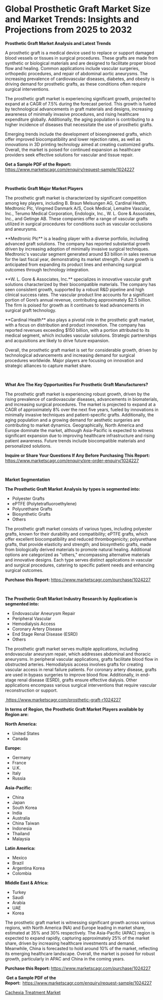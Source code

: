<p><h1>Global Prosthetic Graft Market Size and Market Trends: Insights and Projections from 2025 to 2032</h1></p><p><strong>Prosthetic Graft Market Analysis and Latest Trends</strong></p>
<p><p>A prosthetic graft is a medical device used to replace or support damaged blood vessels or tissues in surgical procedures. These grafts are made from synthetic or biological materials and are designed to facilitate proper blood flow and healing. Common applications include vascular surgeries, orthopedic procedures, and repair of abdominal aortic aneurysms. The increasing prevalence of cardiovascular diseases, diabetes, and obesity is driving demand for prosthetic grafts, as these conditions often require surgical interventions.</p><p>The prosthetic graft market is experiencing significant growth, projected to expand at a CAGR of 7.5% during the forecast period. This growth is fueled by technological advancements in graft materials and designs, increasing awareness of minimally invasive procedures, and rising healthcare expenditure globally. Additionally, the aging population is contributing to a higher incidence of diseases that necessitate the use of prosthetic grafts. </p><p>Emerging trends include the development of bioengineered grafts, which offer improved biocompatibility and lower rejection rates, as well as innovations in 3D printing technology aimed at creating customized grafts. Overall, the market is poised for continued expansion as healthcare providers seek effective solutions for vascular and tissue repair.</p></p>
<p><strong>Get a Sample PDF of the Report:&nbsp;</strong> <a href="https://www.marketscagr.com/enquiry/request-sample/1024227?utm_campaign=2723&utm_medium=2&utm_source=Github&utm_content=ia&utm_term=06032025&utm_id=prosthetic-graft">https://www.marketscagr.com/enquiry/request-sample/1024227</a></p>
<p>&nbsp;</p>
<p><strong>Prosthetic Graft Major Market Players</strong></p>
<p><p>The prosthetic graft market is characterized by significant competition among key players, including B. Braun Melsungen AG, Cardinal Health, Medtronic Plc, Vingmed Danmark A/S, Cook Medical, Lemaitre Vascular, Inc., Terumo Medical Corporation, Endologix, Inc., W. L. Gore & Associates, Inc., and Getinge AB. These companies offer a range of vascular grafts utilized in surgical procedures for conditions such as vascular occlusions and aneurysms.</p><p>**Medtronic Plc** is a leading player with a diverse portfolio, including advanced graft solutions. The company has reported substantial growth driven by increasing adoption of minimally invasive surgical techniques. Medtronic's vascular segment generated around $3 billion in sales revenue for the last fiscal year, demonstrating its market strength. Future growth is anticipated from expanding its product lines and enhancing surgical outcomes through technology integration.</p><p>**W. L. Gore & Associates, Inc.** specializes in innovative vascular graft solutions characterized by their biocompatible materials. The company has seen consistent growth, supported by a robust R&D pipeline and high clinical success rates. The vascular product line accounts for a significant portion of Gore’s annual revenue, contributing approximately $2.5 billion. The firm is poised for growth as it continues to lead advancements in surgical graft technology.</p><p>**Cardinal Health** also plays a pivotal role in the prosthetic graft market, with a focus on distribution and product innovation. The company has reported revenues exceeding $150 billion, with a portion attributed to its medical segment, which includes vascular solutions. Strategic partnerships and acquisitions are likely to drive future expansion.</p><p>Overall, the prosthetic graft market is set for considerable growth, driven by technological advancements and increasing demand for surgical procedures worldwide. Major players are focusing on innovation and strategic alliances to capture market share.</p></p>
<p>&nbsp;</p>
<p><strong>What Are The Key Opportunities For Prosthetic Graft Manufacturers?</strong></p>
<p><p>The prosthetic graft market is experiencing robust growth, driven by the rising prevalence of cardiovascular diseases, advancements in biomaterials, and increasing surgical procedures. The market is projected to expand at a CAGR of approximately 8% over the next five years, fueled by innovations in minimally invasive techniques and patient-specific grafts. Additionally, the aging population and a growing demand for aesthetic surgeries are contributing to market dynamics. Geographically, North America and Europe dominate the market, although Asia-Pacific is expected to witness significant expansion due to improving healthcare infrastructure and rising patient awareness. Future trends include biocompatible materials and personalized solutions.</p></p>
<p><strong>Inquire or Share Your Questions If Any Before Purchasing This Report:</strong> <a href="https://www.marketscagr.com/enquiry/pre-order-enquiry/1024227?utm_campaign=2723&utm_medium=2&utm_source=Github&utm_content=ia&utm_term=06032025&utm_id=prosthetic-graft">https://www.marketscagr.com/enquiry/pre-order-enquiry/1024227</a></p>
<p>&nbsp;</p>
<p><strong>Market Segmentation</strong></p>
<p><strong>The Prosthetic Graft Market Analysis by types is segmented into:</strong></p>
<p><ul><li>Polyester Grafts</li><li>ePTFE (Polytetrafluoroethylene)</li><li>Polyurethane Grafts</li><li>Biosynthetic Grafts</li><li>Others</li></ul></p>
<p><p>The prosthetic graft market consists of various types, including polyester grafts, known for their durability and compatibility; ePTFE grafts, which offer excellent biocompatibility and reduced thrombogenicity; polyurethane grafts, that provide elasticity and strength; and biosynthetic grafts, made from biologically derived materials to promote natural healing. Additional options are categorized as "others," encompassing alternative materials and innovative designs. Each type serves distinct applications in vascular and surgical procedures, catering to specific patient needs and enhancing surgical outcomes.</p></p>
<p><strong>Purchase this Report:&nbsp;</strong><a href="https://www.marketscagr.com/purchase/1024227?utm_campaign=2723&utm_medium=2&utm_source=Github&utm_content=ia&utm_term=06032025&utm_id=prosthetic-graft">https://www.marketscagr.com/purchase/1024227</a></p>
<p>&nbsp;</p>
<p><strong>The Prosthetic Graft Market Industry Research by Application is segmented into:</strong></p>
<p><ul><li>Endovascular Aneurysm Repair</li><li>Peripheral Vascular</li><li>Hemodialysis Access</li><li>Coronary Artery Disease</li><li>End Stage Renal Disease (ESRD)</li><li>Others</li></ul></p>
<p><p>The prosthetic graft market serves multiple applications, including endovascular aneurysm repair, which addresses abdominal and thoracic aneurysms. In peripheral vascular applications, grafts facilitate blood flow in obstructed arteries. Hemodialysis access involves grafts for creating vascular access in renal failure patients. For coronary artery disease, grafts are used in bypass surgeries to improve blood flow. Additionally, in end-stage renal disease (ESRD), grafts ensure effective dialysis. Other applications encompass various surgical interventions that require vascular reconstruction or support.</p></p>
<p><a href="https://www.marketscagr.com/prosthetic-graft-r1024227?utm_campaign=2723&utm_medium=2&utm_source=Github&utm_content=ia&utm_term=06032025&utm_id=prosthetic-graft">&nbsp;https://www.marketscagr.com/prosthetic-graft-r1024227</a></p>
<p><strong>In terms of Region, the Prosthetic Graft Market Players available by Region are:</strong></p>
<p>
    <p> <strong> North America: </strong>
        <ul>
            <li>United States</li>
            <li>Canada</li>
        </ul>
        </p> 
    <p> <strong> Europe: </strong>
        <ul>
            <li>Germany</li>
            <li>France</li>
            <li>U.K.</li>
            <li>Italy</li>
            <li>Russia</li>
        </ul>
        </p> 
    <p> <strong> Asia-Pacific: </strong>
        <ul>
            <li>China</li>
            <li>Japan</li>
            <li>South Korea</li>
            <li>India</li>
            <li>Australia</li>
            <li>China Taiwan</li>
            <li>Indonesia</li>
            <li>Thailand</li>
            <li>Malaysia</li>
        </ul>
        </p> 
    <p> <strong> Latin America: </strong>
        <ul>
            <li>Mexico</li>
            <li>Brazil</li>
            <li>Argentina Korea</li>
            <li>Colombia</li>
        </ul>
        </p> 
    <p> <strong> Middle East & Africa: </strong>
        <ul>
            <li>Turkey</li>
            <li>Saudi</li>
            <li>Arabia</li>
            <li>UAE</li>
            <li>Korea</li>
        </ul>
    </p>
    </p>
<p><p>The prosthetic graft market is witnessing significant growth across various regions, with North America (NA) and Europe leading in market share, estimated at 35% and 30% respectively. The Asia-Pacific (APAC) region is expected to expand rapidly, capturing approximately 25% of the market share, driven by increasing healthcare investments and demand. Meanwhile, China is forecasted to hold around 10% of the market, reflecting its emerging healthcare landscape. Overall, the market is poised for robust growth, particularly in APAC and China in the coming years.</p></p>
<p><strong>Purchase this Report: </strong><a href="https://www.marketscagr.com/purchase/1024227?utm_campaign=2723&utm_medium=2&utm_source=Github&utm_content=ia&utm_term=06032025&utm_id=prosthetic-graft">https://www.marketscagr.com/purchase/1024227</a></p>
<p>&nbsp;<strong>Get a Sample PDF of the Report:&nbsp;&nbsp;</strong><a href="https://www.marketscagr.com/enquiry/request-sample/1024227?utm_campaign=2723&utm_medium=2&utm_source=Github&utm_content=ia&utm_term=06032025&utm_id=prosthetic-graft">https://www.marketscagr.com/enquiry/request-sample/1024227</a></p>
<p><strong></strong></p>
<p><p><a href="https://github.com/danikabiele541/Market-Research-Report-List-1/blob/main/cachexia-treatment-market.md?utm_campaign=2723&utm_medium=2&utm_source=Github&utm_content=ia&utm_term=06032025&utm_id=prosthetic-graft">Cachexia Treatment Market</a></p></p>